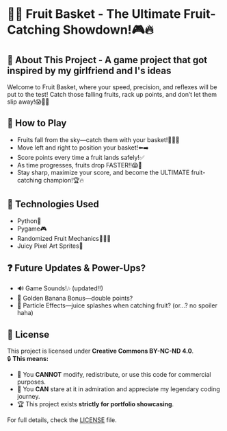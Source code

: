 # 🥪🍏 Fruit Basket - The Ultimate Fruit-Catching Showdown!🎮🔥

## 🤔 About This Project - A game project that got inspired by my girlfriend and I's ideas
Welcome to Fruit Basket, where your speed, precision, and reflexes will be put to the test! Catch those falling fruits, rack up points, and don’t let them slip away!😱🍎🍌

## 🚀 How to Play
- Fruits fall from the sky—catch them with your basket!🍅🥕🍏
- Move left and right to position your basket!⬅️➡️
- Score points every time a fruit lands safely!✅
- As time progresses, fruits drop FASTER!!😱💨
- Stay sharp, maximize your score, and become the ULTIMATE fruit-catching champion!🏆🔥

## 🔧 Technologies Used
- Python🐍
- Pygame🎮
- Randomized Fruit Mechanics🍅🥕🍏
- Juicy Pixel Art Sprites🎨

## ❓ Future Updates & Power-Ups?
- 🔊 Game Sounds!🎶 (updated!!)
- 🍌 Golden Banana Bonus—double points?
- 🎨 Particle Effects—juice splashes when catching fruit? (or...? no spoiler haha)

## 📝 License
This project is licensed under **Creative Commons BY-NC-ND 4.0**.  
🔒 **This means:**  
- 🚫 You **CANNOT** modify, redistribute, or use this code for commercial purposes.  
- 👀 You **CAN** stare at it in admiration and appreciate my legendary coding journey.  
- 🏆 This project exists **strictly for portfolio showcasing**.  

For full details, check the [LICENSE](LICENSE) file.
